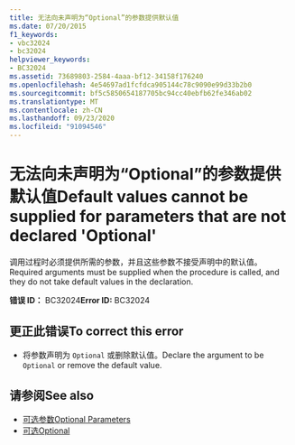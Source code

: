 ```yaml
---
title: 无法向未声明为“Optional”的参数提供默认值
ms.date: 07/20/2015
f1_keywords:
- vbc32024
- bc32024
helpviewer_keywords:
- BC32024
ms.assetid: 73689803-2584-4aaa-bf12-34158f176240
ms.openlocfilehash: 4e54697ad1fcfdca905144c78c9090e99d33b2b0
ms.sourcegitcommit: bf5c5850654187705bc94cc40ebfb62fe346ab02
ms.translationtype: MT
ms.contentlocale: zh-CN
ms.lasthandoff: 09/23/2020
ms.locfileid: "91094546"
---
```

# <a name="default-values-cannot-be-supplied-for-parameters-that-are-not-declared-optional"></a><span data-ttu-id="0b85c-102">无法向未声明为“Optional”的参数提供默认值</span><span class="sxs-lookup"><span data-stu-id="0b85c-102">Default values cannot be supplied for parameters that are not declared 'Optional'</span></span>

<span data-ttu-id="0b85c-103">调用过程时必须提供所需的参数，并且这些参数不接受声明中的默认值。</span><span class="sxs-lookup"><span data-stu-id="0b85c-103">Required arguments must be supplied when the procedure is called, and they do not take default values in the declaration.</span></span>  
  
 <span data-ttu-id="0b85c-104">**错误 ID：** BC32024</span><span class="sxs-lookup"><span data-stu-id="0b85c-104">**Error ID:** BC32024</span></span>  
  
## <a name="to-correct-this-error"></a><span data-ttu-id="0b85c-105">更正此错误</span><span class="sxs-lookup"><span data-stu-id="0b85c-105">To correct this error</span></span>  
  
- <span data-ttu-id="0b85c-106">将参数声明为 `Optional` 或删除默认值。</span><span class="sxs-lookup"><span data-stu-id="0b85c-106">Declare the argument to be `Optional` or remove the default value.</span></span>  
  
## <a name="see-also"></a><span data-ttu-id="0b85c-107">请参阅</span><span class="sxs-lookup"><span data-stu-id="0b85c-107">See also</span></span>

- [<span data-ttu-id="0b85c-108">可选参数</span><span class="sxs-lookup"><span data-stu-id="0b85c-108">Optional Parameters</span></span>](../programming-guide/language-features/procedures/optional-parameters.md)
- [<span data-ttu-id="0b85c-109">可选</span><span class="sxs-lookup"><span data-stu-id="0b85c-109">Optional</span></span>](../language-reference/modifiers/optional.md)
